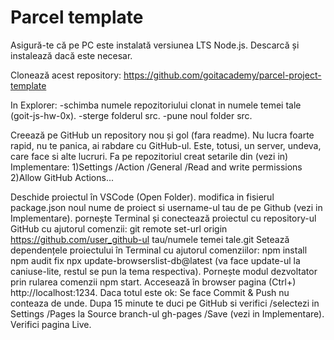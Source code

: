 # Parcel template

Asigură-te că pe PC este instalată versiunea LTS Node.js. Descarcă și instalează dacă este necesar.

Clonează acest repository: https://github.com/goitacademy/parcel-project-template

In Explorer:
-schimba numele repozitoriului clonat in numele temei tale (goit-js-hw-0x).
-sterge folderul src.
-pune noul folder src.

Creează pe GitHub un repository nou și gol (fara readme). Nu lucra foarte rapid, nu te panica, ai rabdare cu GitHub-ul. Este, totusi, un server, undeva, care face si alte lucruri.
Fa pe repozitoriul creat setarile din (vezi in) Implementare:
1)Settings /Action /General /Read and write permissions
2)Allow GitHub Actions...

Deschide proiectul în VSCode (Open Folder).
modifica in fisierul package.json noul nume de proiect si username-ul tau de pe Github (vezi in Implementare).
pornește Terminal și conectează proiectul cu repository-ul GitHub cu ajutorul comenzii:
git remote set-url origin https://github.com/user_github-ul tau/numele temei tale.git
Setează dependențele proiectului în Terminal cu ajutorul comenziilor:
npm install
npm audit fix
npx update-browserslist-db@latest (va face update-ul la caniuse-lite, restul se pun la tema respectiva).
Pornește modul dezvoltator prin rularea comenzii npm start.
Accesează în browser pagina (Ctrl+) http://localhost:1234. Daca totul este ok:
Se face Commit & Push nu conteaza de unde.
Dupa 15 minute te duci pe GitHub si verifici /selectezi in Settings /Pages la Source branch-ul gh-pages /Save (vezi in Implementare).
Verifici pagina Live. 